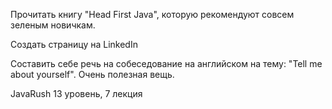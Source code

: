 Прочитать книгу "Head First Java", которую рекомендуют совсем зеленым новичкам.

Создать страницу на LinkedIn

Составить себе речь на собеседование на английском на тему: "Tell me about yourself". Очень полезная вещь.

JavaRush
13 уровень, 7 лекция